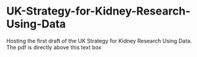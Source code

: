 # UK-Strategy-for-Kidney-Research-Using-Data
Hosting the first draft of the UK Strategy for Kidney Research Using Data. The pdf is directly above this text box 
